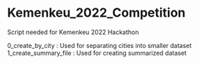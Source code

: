 # Kemenkeu_2022_Competition
Script needed for Kemenkeu 2022 Hackathon

0_create_by_city      : Used for separating cities into smaller dataset
1_create_summary_file : Used for creating summarized dataset
